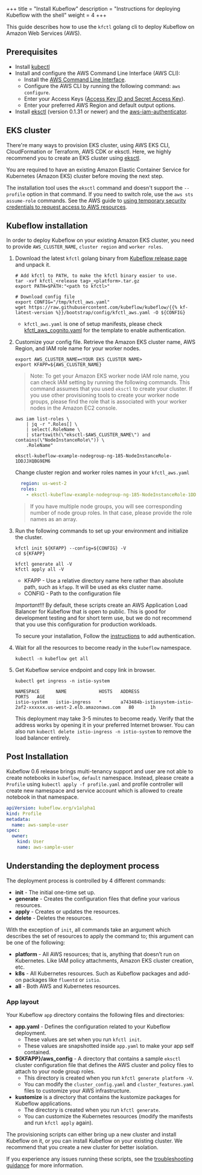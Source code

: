 +++
title = "Install Kubeflow"
description = "Instructions for deploying Kubeflow with the shell"
weight = 4
+++

This guide describes how to use the `kfctl` golang cli to
deploy Kubeflow on Amazon Web Services (AWS).

## Prerequisites

* Install [kubectl](https://kubernetes.io/docs/tasks/tools/install-kubectl/#install-kubectl)
* Install and configure the AWS Command Line Interface (AWS CLI):
    * Install the [AWS Command Line Interface](https://docs.aws.amazon.com/cli/latest/userguide/cli-chap-install.html).
    * Configure the AWS CLI by running the following command: `aws configure`.
    * Enter your Access Keys ([Access Key ID and Secret Access Key](https://docs.aws.amazon.com/general/latest/gr/aws-sec-cred-types.html#access-keys-and-secret-access-keys)).
    * Enter your preferred AWS Region and default output options.
* Install [eksctl](https://github.com/weaveworks/eksctl) (version 0.1.31 or newer) and the [aws-iam-authenticator](https://docs.aws.amazon.com/eks/latest/userguide/install-aws-iam-authenticator.html).

## EKS cluster
There're many ways to provision EKS cluster, using AWS EKS CLI, CloudFormation or Terraform, AWS CDK or eksctl.
Here, we highly recommend you to create an EKS cluster using [eksctl](https://github.com/weaveworks/eksctl).

You are required to have an existing Amazon Elastic Container Service for Kubernetes (Amazon EKS) cluster before moving the next step.

The installation tool uses the `eksctl` command and doesn't support the `--profile` option in that command.
If you need to switch role, use the `aws sts assume-role` commands. See the AWS guide to [using temporary security credentials to request access to AWS resources](https://docs.aws.amazon.com/IAM/latest/UserGuide/id_credentials_temp_use-resources.html).


## Kubeflow installation
In order to deploy Kubeflow on your existing Amazon EKS cluster, you need to provide `AWS_CLUSTER_NAME`, `cluster region` and `worker roles`.


1. Download the latest `kfctl` golang binary from [Kubeflow release page](https://github.com/kubeflow/kubeflow/releases) and unpack it.

    ```shell
    # Add kfctl to PATH, to make the kfctl binary easier to use.
    tar -xvf kfctl_<release tag>_<platform>.tar.gz
    export PATH=$PATH:"<path to kfctl>"

    # Download config file
    export CONFIG="/tmp/kfctl_aws.yaml"
    wget https://raw.githubusercontent.com/kubeflow/kubeflow/{{% kf-latest-version %}}/bootstrap/config/kfctl_aws.yaml -O ${CONFIG}
    ```

    * `kfctl_aws.yaml` is one of setup manifests, please check [kfctl_aws_cognito.yaml](https://github.com/kubeflow/kubeflow/blob/v0.6-branch/bootstrap/config/kfctl_aws_cognito.yaml) for the template to enable authentication.

1. Customize your config file. Retrieve the Amazon EKS cluster name, AWS Region, and IAM role name for your worker nodes.

     ```shell
    export AWS_CLUSTER_NAME=<YOUR EKS CLUSTER NAME>
    export KFAPP=${AWS_CLUSTER_NAME}
    ```

    > Note: To get your Amazon EKS worker node IAM role name, you can check IAM setting by running the following commands. This command assumes that you used `eksctl` to create your cluster. If you use other provisioning tools to create your worker node groups, please find the role that is associated with your worker nodes in the Amazon EC2 console.

    ```shell
    aws iam list-roles \
        | jq -r ".Roles[] \
        | select(.RoleName \
        | startswith(\"eksctl-$AWS_CLUSTER_NAME\") and contains(\"NodeInstanceRole\")) \
        .RoleName"

    eksctl-kubeflow-example-nodegroup-ng-185-NodeInstanceRole-1DDJJXQBG9EM6
    ```

    Change cluster region and worker roles names in your `kfctl_aws.yaml`
    ```yaml
      region: us-west-2
      roles:
        - eksctl-kubeflow-example-nodegroup-ng-185-NodeInstanceRole-1DDJJXQBG9EM6
    ```
    > If you have multiple node groups, you will see corresponding number of node group roles. In that case, please provide the role names as an array.

1. Run the following commands to set up your environment and initialize the cluster.

    ```shell
    kfctl init ${KFAPP} --config=${CONFIG} -V
    cd ${KFAPP}

    kfctl generate all -V
    kfctl apply all -V
    ```

    * KFAPP - Use a relative directory name here rather than absolute path, such as `kfapp`. It will be used as eks cluster name.
    * CONFIG - Path to the configuration file

    *Important!!!* By default, these scripts create an AWS Application Load Balancer for Kubeflow that is open to public. This is good for development testing and for short term use, but we do not recommend that you use this configuration for production workloads.

    To secure your installation, Follow the [instructions](/docs/aws/authentication) to add authentication.


1. Wait for all the resources to become ready in the `kubeflow` namespace.
    ```
    kubectl -n kubeflow get all
    ```

1. Get Kubeflow service endpoint and copy link in browser.

    ```
    kubectl get ingress -n istio-system

    NAMESPACE      NAME            HOSTS   ADDRESS                                                             PORTS   AGE
    istio-system   istio-ingress   *       a743484b-istiosystem-istio-2af2-xxxxxx.us-west-2.elb.amazonaws.com   80      1h
    ```

    This deployment may take 3-5 minutes to become ready. Verify that the address works by opening it in your preferred Internet browser. You can also run `kubectl delete istio-ingress -n istio-system` to remove the load balancer entirely.

## Post Installation

Kubeflow 0.6 release brings multi-tenancy support and user are not able to create notebooks in `kubeflow`, `default` namespace. Instead, please create a `Profile` using `kubectl apply -f profile.yaml` and profile controller will create new namespace and service account which is allowed to create notebook in that namespace.

```yaml
apiVersion: kubeflow.org/v1alpha1
kind: Profile
metadata:
  name: aws-sample-user
spec:
  owner:
    kind: User
    name: aws-sample-user
```

## Understanding the deployment process

The deployment process is controlled by 4 different commands:

* **init** - The initial one-time set up.
* **generate** - Creates the configuration files that define your various resources.
* **apply** - Creates or updates the resources.
* **delete** - Deletes the resources.

With the exception of `init`, all commands take an argument which describes the set of resources to apply the command to; this argument can be one of the following:

* **platform** - All AWS resources; that is, anything that doesn’t run on Kubernetes. Like IAM policy attachments, Amazon EKS cluster creation, etc.
* **k8s** - All Kubernetes resources. Such as Kubeflow packages and add-on packages like `fluentd` or `istio`.
* **all** - Both AWS and Kubernetes resources.

### App layout

Your Kubeflow `app` directory contains the following files and directories:

* **app.yaml** - Defines the configuration related to your Kubeflow deployment.
    * These values are set when you run `kfctl init`.
    * These values are snapshotted inside `app.yaml` to make your app self contained.
* **${KFAPP}/aws_config** - A directory that contains a sample `eksctl` cluster configuration file that defines the AWS cluster and policy files to attach to your node group roles.
    * This directory is created when you run `kfctl generate platform -V`.
    * You can modify the `cluster_config.yaml` and `cluster_features.yaml` files to customize your AWS infrastructure.
* **kustomize** is a directory that contains the kustomize packages for Kubeflow applications.
    * The directory is created when you run `kfctl generate`.
    * You can customize the Kubernetes resources (modify the manifests and run `kfctl apply` again).

The provisioning scripts can either bring up a new cluster and install Kubeflow on it, or you can install Kubeflow on your existing cluster. We recommend that you create a new cluster for better isolation.

If you experience any issues running these scripts, see the [troubleshooting guidance](/docs/aws/troubleshooting-aws) for more information.

